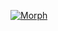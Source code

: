 [![Morph](https://s3.ap-northeast-1.amazonaws.com/data.morphdb.io/assets/Morph-eyecatch.png)](https://www.morphdb.io/)